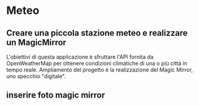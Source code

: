 # Meteo
## Creare una piccola stazione meteo e realizzare un MagicMirror 
L'obiettivi di questa applicazione è sfruttare l'API fornita da OpenWeatherMap per ottenere condizioni climatiche di una o più città in tempo reale. Ampliamento del progetto è la realizzazione del Magic Mirror, uno specchio "digitale".
## inserire foto magic mirror

